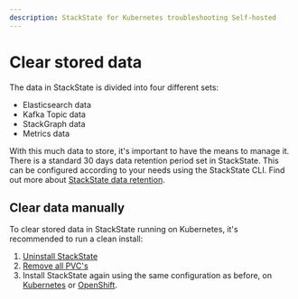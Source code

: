 ```yaml
---
description: StackState for Kubernetes troubleshooting Self-hosted
---
```


# Clear stored data

The data in StackState is divided into four different sets:

* Elasticsearch data
* Kafka Topic data
* StackGraph data
* Metrics data

With this much data to store, it's important to have the means to manage it. There is a standard 30 days data retention period set in StackState. This can be configured according to your needs using the StackState CLI. Find out more about [StackState data retention](data_retention.md).

## Clear data manually

To clear stored data in StackState running on Kubernetes, it's recommended to run a clean install:

1. [Uninstall StackState](../install-stackstate/kubernetes_openshift/uninstall.md#un-install-the-helm-chart)
2. [Remove all PVC's](../install-stackstate/kubernetes_openshift/uninstall.md#remove-remaining-resources)
3. Install StackState again using the same configuration as before, on [Kubernetes](../install-stackstate/kubernetes_openshift/kubernetes_install.md#deploy-stackstate-with-helm) or [OpenShift](../install-stackstate/kubernetes_openshift/openshift_install.md#deploy-stackstate-with-helm). 
